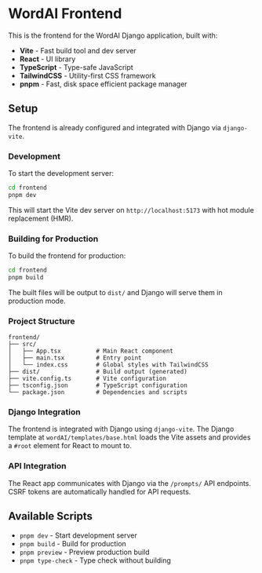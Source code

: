 # WordAI Frontend

This is the frontend for the WordAI Django application, built with:

- **Vite** - Fast build tool and dev server
- **React** - UI library
- **TypeScript** - Type-safe JavaScript
- **TailwindCSS** - Utility-first CSS framework
- **pnpm** - Fast, disk space efficient package manager

## Setup

The frontend is already configured and integrated with Django via `django-vite`.

### Development

To start the development server:

```bash
cd frontend
pnpm dev
```

This will start the Vite dev server on `http://localhost:5173` with hot module
replacement (HMR).

### Building for Production

To build the frontend for production:

```bash
cd frontend
pnpm build
```

The built files will be output to `dist/` and Django will serve them in
production mode.

### Project Structure

```
frontend/
├── src/
│   ├── App.tsx          # Main React component
│   ├── main.tsx         # Entry point
│   └── index.css        # Global styles with TailwindCSS
├── dist/                # Build output (generated)
├── vite.config.ts       # Vite configuration
├── tsconfig.json        # TypeScript configuration
└── package.json         # Dependencies and scripts
```

### Django Integration

The frontend is integrated with Django using `django-vite`. The Django template
at `wordAI/templates/base.html` loads the Vite assets and provides a `#root`
element for React to mount to.

### API Integration

The React app communicates with Django via the `/prompts/` API endpoints. CSRF
tokens are automatically handled for API requests.

## Available Scripts

- `pnpm dev` - Start development server
- `pnpm build` - Build for production
- `pnpm preview` - Preview production build
- `pnpm type-check` - Type check without building
